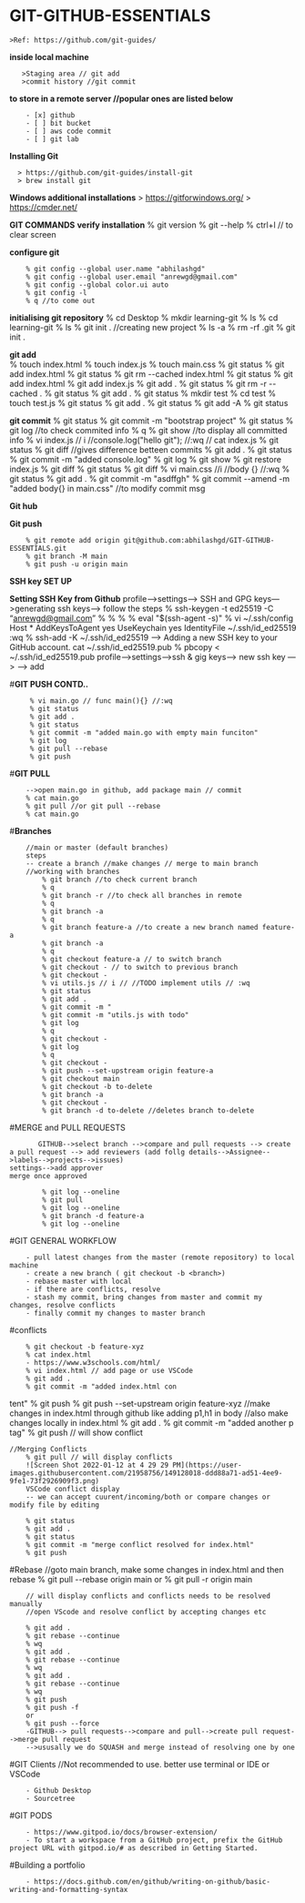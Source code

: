 # GIT-GITHUB-ESSENTIALS

    >Ref: https://github.com/git-guides/
   **inside local machine**
    
       >Staging area // git add
       >commit history //git commit
       
   **to store in a remote server //popular ones are listed below**
    
        - [x] github
        - [ ] bit bucket
        - [ ] aws code commit
        - [ ] git lab
       
**Installing Git**
     
      > https://github.com/git-guides/install-git
      > brew install git
  
**Windows additional installations**
        > https://gitforwindows.org/
        > https://cmder.net/
        
**GIT COMMANDS**
        **verify installation**
        % git version
        % git --help
        % ctrl+l // to clear screen
        
   **configure git**
        
        % git config --global user.name "abhilashgd"
        % git config --global user.email "anrewgd@gmail.com"
        % git config --global color.ui auto
        % git config -l
        % q //to come out
        
   **initialising git repository**
        % cd Desktop
        % mkdir learning-git
        % ls 
        % cd learning-git
        % ls
        % git init . //creating new project
        % ls -a
        % rm -rf .git
        % git init .
        
   **git add**  
        % touch index.html
        % touch index.js
        % touch main.css
        % git status
        % git add index.html
        % git status
        % git rm --cached index.html
        % git status
        % git add index.html
        % git add index.js
        % git add .
        % git status
        % git rm -r --cached .
        % git status
        % git add .
        % git status
        % mkdir test
        % cd test
        % touch test.js
        % git status
        % git add .
        % git status
        % git add -A
        % git status
        
   **git commit**
        % git status
        % git commit -m "bootstrap project"
        % git status
        % git log //to check commited info
        % q
        % git show <hash code from log> //to display all committed info
        % vi index.js // i //console.log("hello git"); //:wq // cat index.js
        % git status
        % git diff //gives difference betteen commits
        % git add .
        % git status
        % git commit -m "added console.log"
        % git log
        % git show <hash code from log>
        % git restore index.js
        % git diff
        % git status
        % git diff
        % vi main.css //i //body {} //:wq
        % git status
        % git add .
        % git commit -m "asdffgh"
        % git commit --amend -m "added body{} in main.css" //to modify commit msg
  
 **Git hub**
  
  **Git push**
  
        % git remote add origin git@github.com:abhilashgd/GIT-GITHUB-ESSENTIALS.git
        % git branch -M main
        % git push -u origin main
        
**SSH key SET UP**

  **Setting SSH Key from Github**
        profile—>settings—> SSH and GPG keys—>generating ssh keys—> follow the steps
        % ssh-keygen -t ed25519 -C “anrewgd@gmail.com”
        % <enter>
        % <enter>
        % <enter>
        % eval "$(ssh-agent -s)"
        % vi ~/.ssh/config
        Host *
            AddKeysToAgent yes
            UseKeychain yes
            IdentityFile ~/.ssh/id_ed25519
        :wq
        % ssh-add -K ~/.ssh/id_ed25519
        —> Adding a new SSH key to your GitHub account.
        cat ~/.ssh/id_ed25519.pub
        % pbcopy < ~/.ssh/id_ed25519.pub
        profile—>settings—>ssh & gig keys—>  new ssh key —> <paste the copied key> --> add
        
#**GIT PUSH CONTD..**
        
         % vi main.go // func main(){} //:wq
         % git status
         % git add .
         % git status
         % git commit -m "added main.go with empty main funciton"
         % git log
         % git pull --rebase
         % git push
      
#**GIT PULL**
  
        -->open main.go in github, add package main // commit
        % cat main.go
        % git pull //or git pull --rebase
        % cat main.go

#**Branches**
        
        //main or master (default branches)
        steps
        -- create a branch //make changes // merge to main branch
        //working with branches
            % git branch //to check current branch
            % q
            % git branch -r //to check all branches in remote
            % q
            % git branch -a 
            % q
            % git branch feature-a //to create a new branch named feature-a
            % git branch -a
            % q
            % git checkout feature-a // to switch branch
            % git checkout - // to switch to previous branch
            % git checkout -
            % vi utils.js // i // //TODO implement utils // :wq
            % git status
            % git add .
            % git commit -m "
            % git commit -m "utils.js with todo"
            % git log
            % q
            % git checkout -
            % git log
            % q
            % git checkout -
            % git push --set-upstream origin feature-a
            % git checkout main
            % git checkout -b to-delete
            % git branch -a
            % git checkout -
            % git branch -d to-delete //deletes branch to-delete
  
#MERGE and PULL REQUESTS
            
           GITHUB-->select branch -->compare and pull requests --> create a pull request --> add reviewers (add follg details-->Assignee-->labels-->projects-->issues)
    settings-->add approver
    merge once approved
    
            % git log --oneline
            % git pull
            % git log --oneline
            % git branch -d feature-a
            % git log --oneline
    
#GIT GENERAL WORKFLOW
        
        - pull latest changes from the master (remote repository) to local machine
        - create a new branch ( git checkout -b <branch>)
        - rebase master with local
        - if there are conflicts, resolve
        - stash my commit, bring changes from master and commit my changes, resolve conflicts
        - finally commit my changes to master branch
        
#conflicts


        % git checkout -b feature-xyz
        % cat index.html
        - https://www.w3schools.com/html/
        % vi index.html // add page or use VSCode
        % git add .
        % git commit -m "added index.html con
tent"
        % git push
        % git push --set-upstream origin feature-xyz
        //make changes in index.html through github like adding p1,h1 in body
        //also make changes locally in index.html
        %  git add .
        % git commit -m "added another p tag"
        % git push // will show conflict
        
    //Merging Conflicts
        % git pull // will display conflicts
        ![Screen Shot 2022-01-12 at 4 29 29 PM](https://user-images.githubusercontent.com/21958756/149128018-ddd88a71-ad51-4ee9-9fe1-73f2926909f3.png)
        VSCode conflict display
        -- we can accept cuurent/incoming/both or compare changes or modify file by editing 
        
        % git status
        % git add .
        % git status
        % git commit -m "merge conflict resolved for index.html"
        % git push
        
#Rebase
        //goto main branch, make some changes in index.html and then rebase
        % git pull --rebase origin main
        or
        % git pull -r origin main
       
        // will display conflicts and conflicts needs to be resolved manually
        //open VScode and resolve conflict by accepting changes etc
        
        % git add .
        % git rebase --continue
        % wq
        % git add .
        % git rebase --continue
        % wq
        % git add .
        % git rebase --continue
        % wq
        % git push
        % git push -f
        or
        % git push --force
        -GITHUB--> pull requests-->compare and pull-->create pull request-->merge pull request
        -->ususally we do SQUASH and merge instead of resolving one by one
    
#GIT Clients //Not recommended to use. better use terminal or IDE or VSCode

        - Github Desktop
        - Sourcetree
        
#GIT PODS
        
        - https://www.gitpod.io/docs/browser-extension/
        - To start a workspace from a GitHub project, prefix the GitHub project URL with gitpod.io/# as described in Getting Started.
        
#Building a portfolio

        - https://docs.github.com/en/github/writing-on-github/basic-writing-and-formatting-syntax

